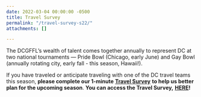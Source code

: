 ```yaml
---
date: 2022-03-04 00:00:00 -0500
title: Travel Survey
permalink: "/travel-survey-s22/"
attachments: []

---
```

The DCGFFL’s wealth of talent comes together annually to represent DC at two national tournaments — Pride Bowl (Chicago, early June) and Gay Bowl (annually rotating city, early fall - this season, Hawaii!).

If you have traveled or anticipate traveling with one of the DC travel teams this season, **please complete our 1-minute** [**Travel Survey**](https://dcgffl.us16.list-manage.com/track/click?u=44f118b44c71d10ae3076bec3&id=721ade4b6a&e=c3641de19c) **to help us better plan for the upcoming season**. **You can access the Travel Survey,** [**HERE**](https://dcgffl.us16.list-manage.com/track/click?u=44f118b44c71d10ae3076bec3&id=0846e92b68&e=c3641de19c)**!**
